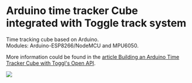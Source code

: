 # Arduino time tracker Cube integrated with Toggle track system
Time tracking cube based on Arduino.</br>
Modules: Arduino-ESP8266/NodeMCU and MPU6050.

More information could be found in the [article Building an Arduino Time Tracker Cube with Toggl's Open API](https://hackernoon.com/building-an-arduino-time-tracker-cube-with-toggls-open-api).

![](https://hackernoon.com/_next/image?url=https%3A%2F%2Fcdn.hackernoon.com%2Fimages%2FsSM75Pv1ymei9J4n2y5VZJFo4cU2-og036x0.jpeg&w=1920&q=75)
